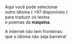 Aqui você pode selecionar  
outro idioma ( +97 disponíveis )  
para traduzir os textos  
e poemas da **máquina**.  

A internet não tem fronteiras:  
que o idioma não seja barreira!  
